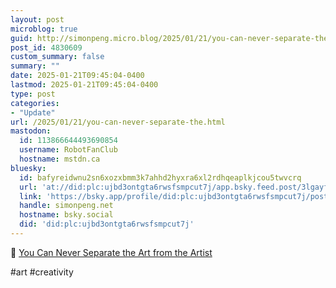 ```yaml
---
layout: post
microblog: true
guid: http://simonpeng.micro.blog/2025/01/21/you-can-never-separate-the.html
post_id: 4830609
custom_summary: false
summary: ""
date: 2025-01-21T09:45:04-0400
lastmod: 2025-01-21T09:45:04-0400
type: post
categories:
- "Update"
url: /2025/01/21/you-can-never-separate-the.html
mastodon:
  id: 113866644493690854
  username: RobotFanClub
  hostname: mstdn.ca
bluesky:
  id: bafyreidwnu2sn6xozxbmm3k7ahhd2hyxra6xl2rdhqeaplkjcou5twvcrq
  url: 'at://did:plc:ujbd3ontgta6rwsfsmpcut7j/app.bsky.feed.post/3lgayf2zw3c2e'
  link: 'https://bsky.app/profile/did:plc:ujbd3ontgta6rwsfsmpcut7j/post/3lgayf2zw3c2e'
  handle: simonpeng.net
  hostname: bsky.social
  did: 'did:plc:ujbd3ontgta6rwsfsmpcut7j'
---
```

🎨 [You Can Never Separate the Art from the Artist](https://www.everyonescreative.net/p/you-can-never-separate-the-art-from)

#art #creativity
